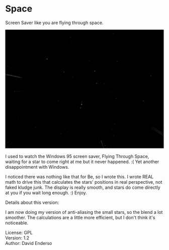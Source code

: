 # Space

Screen Saver like you are flying through space.

![Space screenshot](Space.png "Pe")

I used to watch the Windows 95 screen saver, Flying Through Space, waiting for a star to come right at me but it never happened. :( Yet another disappointment with Windows.

I noticed there was nothing like that for Be, so I wrote this. I wrote REAL math to drive this that calculates the stars' positions in real perspective, not faked kludge junk. The display is really smooth, and stars do come directly at you if you wait long enough. :) Enjoy.


Details about this version:

I am now doing my version of anti-aliasing the small stars, so the blend a lot smoother.
The calculations are a little more efficient, but I don't think it's noticeable.

License: GPL  
Version: 1.2  
Author: David Enderso
